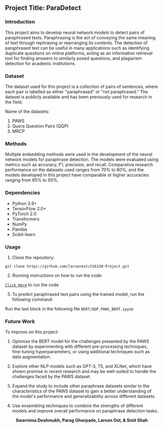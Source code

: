 ## Project Title: ParaDetect

### Introduction
This project aims to develop neural network models to detect pairs of paraphrased texts. Paraphrasing is the act of conveying the same meaning of text through rephrasing or rearranging its contents. The detection of paraphrased text can be useful in many applications such as identifying duplicate questions on online platforms, acting as an information retrieval tool for finding answers to similarly posed questions, and plagiarism detection for academic institutions. 

### Dataset
The dataset used for this project is a collection of pairs of sentences, where each pair is labelled as either "paraphrased" or "not paraphrased." The dataset is publicly available and has been previously used for research in the field.

Name of the datasets:

1. PAWS
2. Quora Question Pairs (QQP)
3. MRCP

### Methods
Multiple embedding methods were used in the development of the neural network models for paraphrase detection. The models were evaluated using metrics such as accuracy, F1, precision, and recall. Comparative research performance on the datasets used ranges from 70% to 80%, and the models developed in this project have comparable or higher accuracies ranging from 65% to 93%.

### Dependencies
- Python 3.9+
- TensorFlow 2.0+
- PyTorch 2.0
- Transformers
- NumPy
- Pandas
- Scikit-learn


### Usage
1. Clone the repository:

`git clone https://github.com/larsonost/CS6120-Project.git`

2. Running instructions on how to run the code:

[`Click Here`](https://github.com/larsonost/CS6120-Project/blob/main/Running_Instructions.md) to run the code

3. To predict paraphrased text pairs using the trained model, run the following command:

Run the last block in the following file `BERT/QQP_PAWS_BERT.ipynb`

### Future Work

To improve on this project: 

1. Optimize the BERT model for the challenges presented by the PAWS dataset by experimenting with different pre-processing techniques, fine-tuning hyperparameters, or using additional techniques such as data augmentation.

2. Explore other NLP models such as GPT-3, T5, and XLNet, which have shown promise in recent research and may be well-suited to handle the challenges faced by the PAWS dataset.

3. Expand the study to include other paraphrase datasets similar to the characteristics of the PAWS dataset to gain a better understanding of the model's performance and generalizability across different datasets.

4. Use ensembling techniques to combine the strengths of different models and improve overall performance on paraphrase detection tasks.



<p align="center"><b>Swarnima Deshmukh, Parag Ghorpade, Larson Ost, & Smit Shah</b></p>

